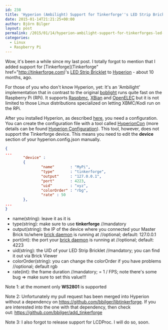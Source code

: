 ```yaml
---
id: 238
title: 'Hyperion (Ambilight) Support for Tinkerforge''s LED Strip Bricklet'
date: 2015-01-14T21:21:25+00:00
author: Björn Bilger
layout: post
permalink: /2015/01/14/hyperion-ambilight-support-for-tinkerforges-led-strip-bricklet/
categories:
  - Linux
  - Raspberry Pi
---
```

Wow, it's been a while since my last post. I totally forgot to mention that I added support for [Tinkerforge](Tinkerforge" href="http://tinkerforge.com)'s [LED Strip Bricklet](http://tinkerforge.com/doc/Hardware/Bricklets/LED_Strip.html) to [Hyperion](https://github.com/tvdzwan/hyperion) - about 10 months, ago.

For those of you who don't know Hyperion, yet: It's an 'Ambilight' implementation that in contrast to the original [boblight](https://code.google.com/p/boblight/) runs quite fast on the Raspberry Pi (RPi). It supports [Raspbmc](http://raspbmc.com/), [XBian](http://xbian.org/) and [OpenELEC](http://openelec.tv/) but it is not limited to those Linux distributions specialized on letting XBMC/Kodi run on the RPi.

After you installed Hyperion, as described [here](https://github.com/tvdzwan/hyperion/wiki/installation), you need a configuration. You can create the configuration file with a tool called [HyperionCon](https://raw.github.com/tvdzwan/hypercon/master/deploy/HyperCon.jar) (more details can be found [Hyperion Configuration](https://github.com/tvdzwan/hyperion/wiki/configuration)). This tool, however, does not support the Tinkerforge device. This means you need to edit the **device** section of your hyperion.config.json manually.

<!--more-->

``` json
{
...
        "device" :
        {
                "name"       : "MyPi",
                "type"       : "tinkerforge",
                "output"     : "127.0.0.1",
                "port"       : 4223,
                "uid"        : "xyz",
                "colorOrder" : "rbg",
                "rate" : 50
        },
...
}
```

  * name(string): leave it as it is
  * type(string): make sure to use **tinkerforge** //mandatory
  * output(string): the IP of the device where you connected your Master Brick to/where [brick daemon](http://www.tinkerforge.com/doc/Software/Brickd.html) is running at //optional; default: 127.0.0.1
  * port(int): the port your [brick daemon](http://www.tinkerforge.com/doc/Software/Brickd.html) is running at //optional; default: 4223
  * uid(string): the UID of your LED Strip Bricklet //mandatory; you can find it out via Brick Viewer
  * colorOrder(string): you can change the colorOrder if you have problems //optional; default rgb
  * rate(int): the frame duration //mandatory; <frame duration>= 1 / FPS; note there's some bug => make sure to set this value!!!

Note 1: at the moment only **WS2801** is supported

Note 2: Unfortunately my pull request has been merged into Hyperion without a dependency on <https://github.com/bbilger/libtinkerforge>. If you are interested into the one with that dependency, then check out: <https://github.com/bbilger/add_tinkerforge>

Note 3: I also forgot to release support for LCDProc. I will do so, soon.
